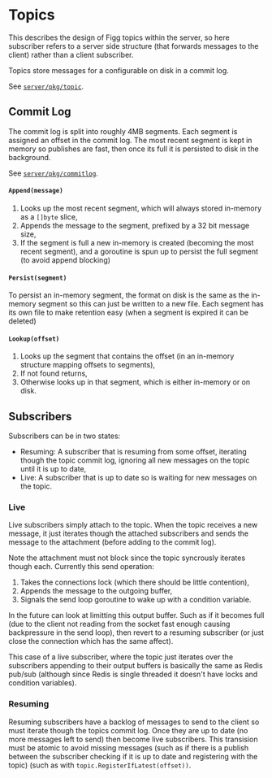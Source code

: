 # Topics
This describes the design of Figg topics within the server, so here subscriber
refers to a server side structure (that forwards messages to the client) rather
than a client subscriber.

Topics store messages for a configurable on disk in a commit log.

See [`server/pkg/topic`](../server/pkg/topic).

## Commit Log
The commit log is split into roughly 4MB segments. Each segment is assigned an
offset in the commit log. The most recent segment is kept in memory so publishes
are fast, then once its full it is persisted to disk in the background.

See [`server/pkg/commitlog`](../server/pkg/commitlog).

#### `Append(message)`
1. Looks up the most recent segment, which will always stored in-memory as a
`[]byte` slice,
2. Appends the message to the segment, prefixed by a 32 bit message size,
3. If the segment is full a new in-memory is created (becoming the most recent
segment), and a goroutine is spun up to persist the full segment (to avoid
append blocking)

#### `Persist(segment)`
To persist an in-memory segment, the format on disk is the same as the in-memory
segment so this can just be written to a new file. Each segment has its own
file to make retention easy (when a segment is expired it can be deleted)

#### `Lookup(offset)`
1. Looks up the segment that contains the offset (in an in-memory structure
mapping offsets to segments),
2. If not found returns,
3. Otherwise looks up in that segment, which is either in-memory or on disk.

## Subscribers
Subscribers can be in two states:
* Resuming: A subscriber that is resuming from some offset, iterating though
the topic commit log, ignoring all new messages on the topic until it is up to
date,
* Live: A subscriber that is up to date so is waiting for new messages on the
topic.

### Live
Live subscribers simply attach to the topic. When the topic receives a new
message, it just iterates though the attached subscribers and sends the
message to the attachment (before adding to the commit log).

Note the attachment must not block since the topic syncrously iterates though
each. Currently this send operation:
1. Takes the connections lock (which there should be little contention),
2. Appends the message to the outgoing buffer,
3. Signals the send loop goroutine to wake up with a condition variable.

In the future can look at limitting this output buffer. Such as if it becomes
full (due to the client not reading from the socket fast enough causing
backpressure in the send loop), then revert to a resuming subscriber (or just
close the connection which has the same affect).

This case of a live subscriber, where the topic just iterates over the
subscribers appending to their output buffers is basically the same as Redis
pub/sub (although since Redis is single threaded it doesn't have locks and
condition variables).

### Resuming
Resuming subscribers have a backlog of messages to send to the client so must
iterate though the topics commit log. Once they are up to date (no more messages
left to send) then become live subscribers. This transision must be atomic to
avoid missing messages (such as if there is a publish between the subscriber
checking if it is up to date and registering with the topic) (such as with
`topic.RegisterIfLatest(offset))`.
